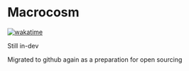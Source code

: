 # Macrocosm
[![wakatime](https://wakatime.com/badge/user/4f3de2e1-f9cb-4480-9047-74ecccf9f9c0/project/9b9055db-2125-49ba-ab9e-ae424a54a0af.svg)](https://wakatime.com/badge/user/4f3de2e1-f9cb-4480-9047-74ecccf9f9c0/project/9b9055db-2125-49ba-ab9e-ae424a54a0af)

Still in-dev

Migrated to github again as a preparation for open sourcing
